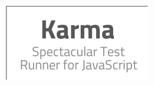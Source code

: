 <img src="/images/karma.png">

<script type="speaker-notes">
- Karma is built by Google's Angular team.

- The best solution for testing.

- Still a little buggy.

- Very pluginable.

- Code coverage, saucelabs, browser launching, CI via phantomjs.
</script>

<style scoped>
  @host {
    background-color: #FFF;
    color: #333;
  }
</style>

